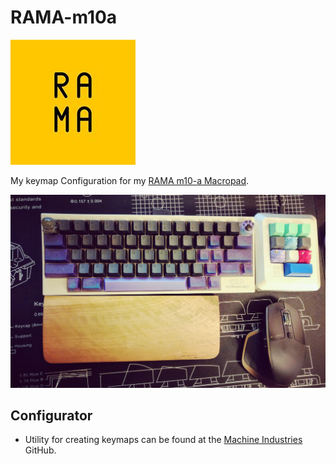 # RAMA-m10a

![Rama Works Logo](https://github.com/brianjking/rama-m10a/blob/master/rama.jpeg "Rama Works Logo")


My keymap Configuration for my [RAMA m10-a Macropad](https://rama.works/m10-a/).

![My M10a](https://github.com/brianjking/rama-m10a/blob/master/m10a.jpeg "My M10a")


## Configurator 

* Utility for creating keymaps can be found at the [Machine Industries](https://github.com/MachineIndustries/configurator/releases) GitHub.


